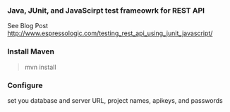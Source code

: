 ### Java, JUnit, and JavaScirpt test frameowrk for REST API ###

See Blog Post http://www.espressologic.com/testing_rest_api_using_junit_javascript/

### Install Maven ###

>mvn install

### Configure ###

set you database and server URL, project names, apikeys, and passwords
